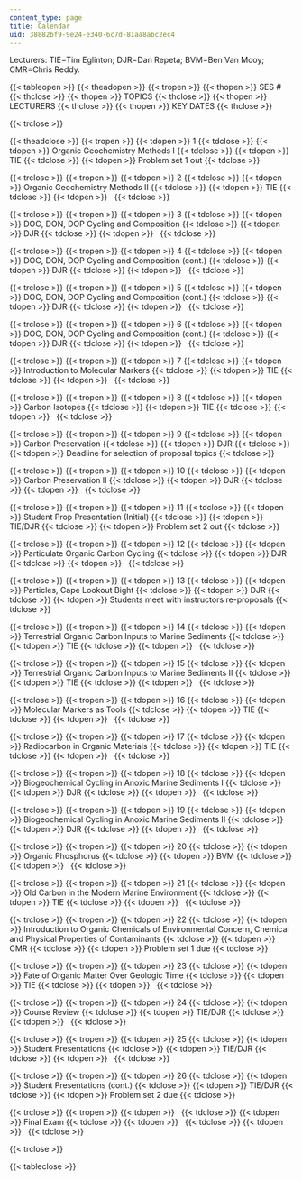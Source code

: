 ```yaml
---
content_type: page
title: Calendar
uid: 38882bf9-9e24-e340-6c7d-81aa8abc2ec4
---
```


Lecturers: TIE=Tim Eglinton; DJR=Dan Repeta; BVM=Ben Van Mooy; CMR=Chris Reddy.

{{< tableopen >}}
{{< theadopen >}}
{{< tropen >}}
{{< thopen >}}
SES #
{{< thclose >}}
{{< thopen >}}
TOPICS
{{< thclose >}}
{{< thopen >}}
LECTURERS
{{< thclose >}}
{{< thopen >}}
KEY DATES
{{< thclose >}}

{{< trclose >}}

{{< theadclose >}}
{{< tropen >}}
{{< tdopen >}}
1
{{< tdclose >}}
{{< tdopen >}}
Organic Geochemistry Methods I
{{< tdclose >}}
{{< tdopen >}}
TIE
{{< tdclose >}}
{{< tdopen >}}
Problem set 1 out
{{< tdclose >}}

{{< trclose >}}
{{< tropen >}}
{{< tdopen >}}
2
{{< tdclose >}}
{{< tdopen >}}
Organic Geochemistry Methods II
{{< tdclose >}}
{{< tdopen >}}
TIE
{{< tdclose >}}
{{< tdopen >}}
 
{{< tdclose >}}

{{< trclose >}}
{{< tropen >}}
{{< tdopen >}}
3
{{< tdclose >}}
{{< tdopen >}}
DOC, DON, DOP Cycling and Composition
{{< tdclose >}}
{{< tdopen >}}
DJR
{{< tdclose >}}
{{< tdopen >}}
 
{{< tdclose >}}

{{< trclose >}}
{{< tropen >}}
{{< tdopen >}}
4
{{< tdclose >}}
{{< tdopen >}}
DOC, DON, DOP Cycling and Composition (cont.)
{{< tdclose >}}
{{< tdopen >}}
DJR
{{< tdclose >}}
{{< tdopen >}}
 
{{< tdclose >}}

{{< trclose >}}
{{< tropen >}}
{{< tdopen >}}
5
{{< tdclose >}}
{{< tdopen >}}
DOC, DON, DOP Cycling and Composition (cont.)
{{< tdclose >}}
{{< tdopen >}}
DJR
{{< tdclose >}}
{{< tdopen >}}
 
{{< tdclose >}}

{{< trclose >}}
{{< tropen >}}
{{< tdopen >}}
6
{{< tdclose >}}
{{< tdopen >}}
DOC, DON, DOP Cycling and Composition (cont.)
{{< tdclose >}}
{{< tdopen >}}
DJR
{{< tdclose >}}
{{< tdopen >}}
 
{{< tdclose >}}

{{< trclose >}}
{{< tropen >}}
{{< tdopen >}}
7
{{< tdclose >}}
{{< tdopen >}}
Introduction to Molecular Markers
{{< tdclose >}}
{{< tdopen >}}
TIE
{{< tdclose >}}
{{< tdopen >}}
 
{{< tdclose >}}

{{< trclose >}}
{{< tropen >}}
{{< tdopen >}}
8
{{< tdclose >}}
{{< tdopen >}}
Carbon Isotopes
{{< tdclose >}}
{{< tdopen >}}
TIE
{{< tdclose >}}
{{< tdopen >}}
 
{{< tdclose >}}

{{< trclose >}}
{{< tropen >}}
{{< tdopen >}}
9
{{< tdclose >}}
{{< tdopen >}}
Carbon Preservation
{{< tdclose >}}
{{< tdopen >}}
DJR
{{< tdclose >}}
{{< tdopen >}}
Deadline for selection of proposal topics
{{< tdclose >}}

{{< trclose >}}
{{< tropen >}}
{{< tdopen >}}
10
{{< tdclose >}}
{{< tdopen >}}
Carbon Preservation II
{{< tdclose >}}
{{< tdopen >}}
DJR
{{< tdclose >}}
{{< tdopen >}}
 
{{< tdclose >}}

{{< trclose >}}
{{< tropen >}}
{{< tdopen >}}
11
{{< tdclose >}}
{{< tdopen >}}
Student Prop Presentation (Initial)
{{< tdclose >}}
{{< tdopen >}}
TIE/DJR
{{< tdclose >}}
{{< tdopen >}}
Problem set 2 out
{{< tdclose >}}

{{< trclose >}}
{{< tropen >}}
{{< tdopen >}}
12
{{< tdclose >}}
{{< tdopen >}}
Particulate Organic Carbon Cycling
{{< tdclose >}}
{{< tdopen >}}
DJR
{{< tdclose >}}
{{< tdopen >}}
 
{{< tdclose >}}

{{< trclose >}}
{{< tropen >}}
{{< tdopen >}}
13
{{< tdclose >}}
{{< tdopen >}}
Particles, Cape Lookout Bight
{{< tdclose >}}
{{< tdopen >}}
DJR
{{< tdclose >}}
{{< tdopen >}}
Students meet with instructors re-proposals
{{< tdclose >}}

{{< trclose >}}
{{< tropen >}}
{{< tdopen >}}
14
{{< tdclose >}}
{{< tdopen >}}
Terrestrial Organic Carbon Inputs to Marine Sediments
{{< tdclose >}}
{{< tdopen >}}
TIE
{{< tdclose >}}
{{< tdopen >}}
 
{{< tdclose >}}

{{< trclose >}}
{{< tropen >}}
{{< tdopen >}}
15
{{< tdclose >}}
{{< tdopen >}}
Terrestrial Organic Carbon Inputs to Marine Sediments II
{{< tdclose >}}
{{< tdopen >}}
TIE
{{< tdclose >}}
{{< tdopen >}}
 
{{< tdclose >}}

{{< trclose >}}
{{< tropen >}}
{{< tdopen >}}
16
{{< tdclose >}}
{{< tdopen >}}
Molecular Markers as Tools
{{< tdclose >}}
{{< tdopen >}}
TIE
{{< tdclose >}}
{{< tdopen >}}
 
{{< tdclose >}}

{{< trclose >}}
{{< tropen >}}
{{< tdopen >}}
17
{{< tdclose >}}
{{< tdopen >}}
Radiocarbon in Organic Materials
{{< tdclose >}}
{{< tdopen >}}
TIE
{{< tdclose >}}
{{< tdopen >}}
 
{{< tdclose >}}

{{< trclose >}}
{{< tropen >}}
{{< tdopen >}}
18
{{< tdclose >}}
{{< tdopen >}}
Biogeochemical Cycling in Anoxic Marine Sediments I
{{< tdclose >}}
{{< tdopen >}}
DJR
{{< tdclose >}}
{{< tdopen >}}
 
{{< tdclose >}}

{{< trclose >}}
{{< tropen >}}
{{< tdopen >}}
19
{{< tdclose >}}
{{< tdopen >}}
Biogeochemical Cycling in Anoxic Marine Sediments II
{{< tdclose >}}
{{< tdopen >}}
DJR
{{< tdclose >}}
{{< tdopen >}}
 
{{< tdclose >}}

{{< trclose >}}
{{< tropen >}}
{{< tdopen >}}
20
{{< tdclose >}}
{{< tdopen >}}
Organic Phosphorus
{{< tdclose >}}
{{< tdopen >}}
BVM
{{< tdclose >}}
{{< tdopen >}}
 
{{< tdclose >}}

{{< trclose >}}
{{< tropen >}}
{{< tdopen >}}
21
{{< tdclose >}}
{{< tdopen >}}
Old Carbon in the Modern Marine Environment
{{< tdclose >}}
{{< tdopen >}}
TIE
{{< tdclose >}}
{{< tdopen >}}
 
{{< tdclose >}}

{{< trclose >}}
{{< tropen >}}
{{< tdopen >}}
22
{{< tdclose >}}
{{< tdopen >}}
Introduction to Organic Chemicals of Environmental Concern, Chemical and Physical Properties of Contaminants
{{< tdclose >}}
{{< tdopen >}}
CMR
{{< tdclose >}}
{{< tdopen >}}
Problem set 1 due
{{< tdclose >}}

{{< trclose >}}
{{< tropen >}}
{{< tdopen >}}
23
{{< tdclose >}}
{{< tdopen >}}
Fate of Organic Matter Over Geologic Time
{{< tdclose >}}
{{< tdopen >}}
TIE
{{< tdclose >}}
{{< tdopen >}}
 
{{< tdclose >}}

{{< trclose >}}
{{< tropen >}}
{{< tdopen >}}
24
{{< tdclose >}}
{{< tdopen >}}
Course Review
{{< tdclose >}}
{{< tdopen >}}
TIE/DJR
{{< tdclose >}}
{{< tdopen >}}
 
{{< tdclose >}}

{{< trclose >}}
{{< tropen >}}
{{< tdopen >}}
25
{{< tdclose >}}
{{< tdopen >}}
Student Presentations
{{< tdclose >}}
{{< tdopen >}}
TIE/DJR
{{< tdclose >}}
{{< tdopen >}}
 
{{< tdclose >}}

{{< trclose >}}
{{< tropen >}}
{{< tdopen >}}
26
{{< tdclose >}}
{{< tdopen >}}
Student Presentations (cont.)
{{< tdclose >}}
{{< tdopen >}}
TIE/DJR
{{< tdclose >}}
{{< tdopen >}}
Problem set 2 due
{{< tdclose >}}

{{< trclose >}}
{{< tropen >}}
{{< tdopen >}}
 
{{< tdclose >}}
{{< tdopen >}}
Final Exam
{{< tdclose >}}
{{< tdopen >}}
 
{{< tdclose >}}
{{< tdopen >}}
 
{{< tdclose >}}

{{< trclose >}}

{{< tableclose >}}